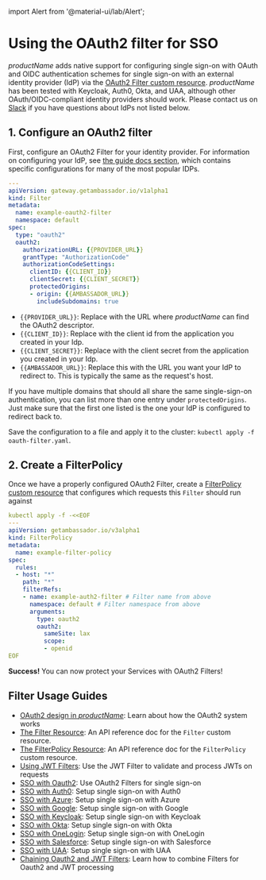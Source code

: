 import Alert from '@material-ui/lab/Alert';

# Using the OAuth2 filter for SSO

$productName$ adds native support for configuring single sign-on with OAuth
and OIDC authentication schemes for single sign-on with an external identity
provider (IdP) via the [OAuth2 Filter custom resource][]. $productName$ has
been tested with Keycloak, Auth0, Okta, and UAA, although other OAuth/OIDC-compliant
identity providers should work. Please contact us on [Slack][] if you have
questions about IdPs not listed below.

## 1. Configure an OAuth2 filter

First, configure an OAuth2 Filter for your identity provider. For information
on configuring your IdP, see [the guide docs section][], which contains specific configurations for many of the most popular IDPs.

```yaml
---
apiVersion: gateway.getambassador.io/v1alpha1
kind: Filter
metadata:
  name: example-oauth2-filter
  namespace: default
spec:
  type: "oauth2"
  oauth2:
    authorizationURL: {{PROVIDER_URL}}
    grantType: "AuthorizationCode"
    authorizationCodeSettings:
      clientID: {{CLIENT_ID}}
      clientSecret: {{CLIENT_SECRET}}
      protectedOrigins:
      - origin: {{AMBASSADOR_URL}}
        includeSubdomains: true
```

- `{{PROVIDER_URL}}`: Replace with the URL where $productName$ can find the OAuth2 descriptor.
- `{{CLIENT_ID}}`: Replace with the client id from the application you created in your Idp.
- `{{CLIENT_SECRET}}`: Replace with the client secret from the application you created in your Idp.
- `{{AMBASSADOR_URL}}`: Replace this with the URL you want your IdP to redirect to. This is typically the same as the request's host.

If you have multiple domains that should all share the same single-sign-on authentication,
you can list more than one entry under `protectedOrigins`. Just make sure that the first one listed
is the one your IdP is configured to redirect back to.

Save the configuration to a file and apply it to the cluster: `kubectl apply -f oauth-filter.yaml`.

## 2. Create a FilterPolicy

Once we have a properly configured OAuth2 Filter, create a [FilterPolicy custom resource][]
that configures which requests this `Filter` should run against

```yaml
kubectl apply -f -<<EOF
---
apiVersion: getambassador.io/v3alpha1
kind: FilterPolicy
metadata:
  name: example-filter-policy
spec:
  rules:
  - host: "*"
    path: "*"
    filterRefs:
    - name: example-auth2-filter # Filter name from above
      namespace: default # Filter namespace from above
      arguments:
        type: oauth2
        oauth2:
          sameSite: lax
          scope:
          - openid
EOF
```

<Alert severity="success"><b>Success!</b> You can now protect your Services with OAuth2 Filters!</Alert>

## Filter Usage Guides

- [OAuth2 design in $productName$][]: Learn about how the OAuth2 system works
- [The Filter Resource][]: An API reference doc for the `Filter` custom resource.
- [The FilterPolicy Resource][]: An API reference doc for the `FilterPolicy` custom resource.
- [Using JWT Filters][]: Use the JWT Filter to validate and process JWTs on requests
- [SSO with Oauth2][]: Use OAuth2 Filters for single sign-on
- [SSO with Auth0][]: Setup single sign-on with Auth0
- [SSO with Azure][]: Setup single sign-on with Azure
- [SSO with Google][]: Setup single sign-on with Google
- [SSO with Keycloak][]: Setup single sign-on with Keycloak
- [SSO with Okta][]: Setup single sign-on with Okta
- [SSO with OneLogin][]: Setup single sign-on with OneLogin
- [SSO with Salesforce][]: Setup single sign-on with Salesforce
- [SSO with UAA][]: Setup single sign-on with UAA
- [Chaining Oauth2 and JWT Filters][]: Learn how to combine Filters for Oauth2 and JWT processing

[the guide docs section]: #filter-usage-guides
[OAuth2 Filter custom resource]: ../../../custom-resources/filter-oauth2
[FilterPolicy custom resource]: ../../../custom-resources/filterpolicy
[The Filter Resource]: ../../../custom-resources/filter
[The FilterPolicy Resource]: ../../../custom-resources/filterpolicy
[Using JWT Filters]: ../../auth/jwt
[SSO with Auth0]: ../auth0
[SSO with Azure]: ../azure
[SSO with Google]: ../google
[SSO with Keycloak]: ../keycloak
[SSO with Oauth2]: ../oauth2-sso
[SSO with Okta]: ../okta
[SSO with OneLogin]: ../onelogin
[SSO with Salesforce]: ../salesforce
[SSO with UAA]: ../uaa
[OAuth2 design in $productName$]: ../../../design/oauth2
[Chaining Oauth2 and JWT Filters]: ../../auth/oauth2-and-jwt
[Slack]: https://a8r.io/slack
